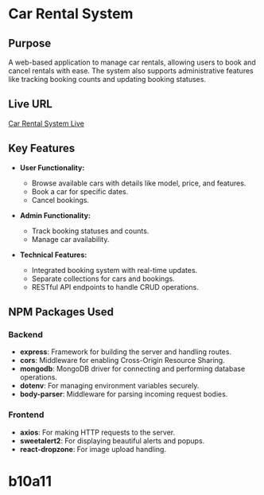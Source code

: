 # Car Rental System

## Purpose
A web-based application to manage car rentals, allowing users to book and cancel rentals with ease. The system also supports administrative features like tracking booking counts and updating booking statuses.

## Live URL
[Car Rental System Live](https://assignment-11-a1abc.web.app/)



## Key Features
- **User Functionality:**
  - Browse available cars with details like model, price, and features.
  - Book a car for specific dates.
  - Cancel bookings.
  
- **Admin Functionality:**
  - Track booking statuses and counts.
  - Manage car availability.
  
- **Technical Features:**
  - Integrated booking system with real-time updates.
  - Separate collections for cars and bookings.
  - RESTful API endpoints to handle CRUD operations.

## NPM Packages Used
### Backend
- **express**: Framework for building the server and handling routes.
- **cors**: Middleware for enabling Cross-Origin Resource Sharing.
- **mongodb**: MongoDB driver for connecting and performing database operations.
- **dotenv**: For managing environment variables securely.
- **body-parser**: Middleware for parsing incoming request bodies.

### Frontend
- **axios**: For making HTTP requests to the server.
- **sweetalert2**: For displaying beautiful alerts and popups.
- **react-dropzone**: For image upload handling.
# b10a11
